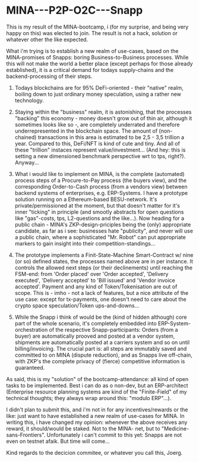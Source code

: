 # MINA---P2P-O2C---Snapp

This is my result of the MINA-bootcamp, i (for my surprise, and being very happy on this) was elected to join. The result is not a hack, 
solution or whatever other the like expected.

What i'm trying is to establish a new realm of use-cases, based on the MINA-promises of Snapps: boring Business-to-Business processes. 
While this will not make the world a better place (except perhaps for those already established), it is a critical demand for todays 
supply-chains and the backend-processing of their steps.

1. Todays blockchains are for 95% DeFi-oriented - their "native" realm, boiling down to just ordinary money speculation, using a rather 
   new technology.
   
2. Staying within the "business" realm, it is astonishing, that the processes "backing" this economy - money doesn't grow out of thin 
   air, although it sometimes looks like so -, are completely underrated and therefore underrepresented in the blockchain space. The amount
   of (non-chained) transactions in this area is estimated to be 2,5 - 3,5 trillion a year. Compared to this, DeFi/NFT is kind of cute and tiny.
   And all of these "trillion" instaces represent value/investment...
   (And hey: this is setting a new dimensioned benchmark perspective wrt to tps, right?). Anyway...
   
3. What i would like to implement on MINA, is the complete (automated) process steps of a Procure-to-Pay process (the buyers view), and
   the corresponding Order-to-Cash process (from a vendors view) between backend systems of enterprises, e.g. ERP-Systems. I have a prototype
   solution running on a Ethereum-based BESU-network. It's private/permissioned at the moment, but that doesn't matter for it's inner "ticking"
   in principle (and smootly abstracts for open questions like "gas"-costs, tps, L2-questions and the like...). Now heading for a public 
   chain - MINA's ZKP-design-priciples being the (only) appropriate candidate, as far as i see: businesses hate "publicity", and never will
   use a public chain, where a sophisticated "Mr. Robot" can put appropriate markers to gain insight into their competition-standings...
   
4. The prototype implements a Finit-State-Machine Smart-Contract w/ nine (or so) defined states, the processes named above are in per instance.
   It controls the allowed next steps (or their declinements) until reaching the FSM-end: from 'Order placed' over 'Order accepted', 'Delivery
   executed', 'Delivery accepted' to 'Bill issued' and 'Vendor invoice accepted'. Payment and any kind of Token/Tokenisation are out of scope.
   This is - imho - not a lack of features, but a nice attribute of the use case: except for tx-payments, one doesn't need to care about the
   crypto space speculation/Token ups-and-downs...
   
5. While the Snapp i think of would be the (kind of hidden although) core part of the whole scenario, it's completely embedded into ERP-System-
   orchestration of the respective Snapp-participants: Orders (from a buyer) are automatically prooved and posted at a vendor system, shipments
   are automatically posted at a carriers system and so on until billing/invoicing. The crucial part is: all steps are immutably saved and 
   committed to on MINA (dispute reduction), and as Snapps live off-chain, with ZKP's the complete privacy of (fierce) competitive information 
   is guaranteed.
   
As said, this is my "solution" of the bootcamp-attendance: all kind of open tasks to be implemented. Best i can do as o non-dev, but an ERP-architect 
(Enterprise resource planning systems are kind of the "Finite-Field" of my technical thoughts; they always wrap around this: "modulo ERP"...).

I didn't plan to submit this, and i'm not in for any incentives/rewards or the like: just want to have established a new realm of use-cases
for MINA. In writing this, i have changed my opinion: whenever the above receives any reward, it should/would be staked. Not to the MINA-
net, but to "Medicine-sans-Frontiers". Unfortunately i can't commit to this yet: Snapps are not even on testnet afaik. But time will come...

Kind regards to the decicion commitee, or whatever you call this, Joerg.


